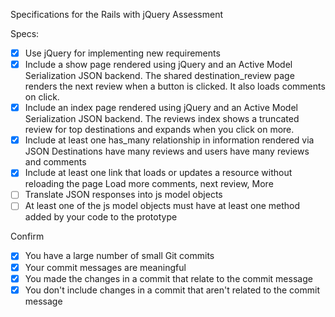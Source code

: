 Specifications for the Rails with jQuery Assessment

Specs:
- [x] Use jQuery for implementing new requirements
- [x] Include a show page rendered using jQuery and an Active Model Serialization JSON backend.
      The shared destination_review page renders the next review when a button is clicked.  It also loads comments on click.
- [x] Include an index page rendered using jQuery and an Active Model Serialization JSON backend.
      The reviews index shows a truncated review for top destinations and expands when you click on more.
- [x] Include at least one has_many relationship in information rendered via JSON
       Destinations have many reviews and users have many reviews and comments
- [x] Include at least one link that loads or updates a resource without reloading the page
       Load more comments, next review, More
- [ ] Translate JSON responses into js model objects
- [ ] At least one of the js model objects must have at least one method added by your code to the prototype

Confirm
- [x] You have a large number of small Git commits
- [x] Your commit messages are meaningful
- [x] You made the changes in a commit that relate to the commit message
- [x] You don't include changes in a commit that aren't related to the commit message
